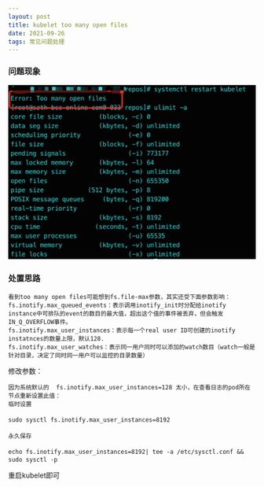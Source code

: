 ```yaml
---
layout: post
title: kubelet too many open files 
date: 2021-09-26 
tags: 常见问题处理
---
```


### 问题现象
![](/images/posts/error/WechatIMG14791.png)

### 处置思路
```
看到too many open files可能想到fs.file-max参数，其实还受下面参数影响：
fs.inotify.max_queued_events：表示调用inotify_init时分配给inotify instance中可排队的event的数目的最大值，超出这个值的事件被丢弃，但会触发IN_Q_OVERFLOW事件。
fs.inotify.max_user_instances：表示每一个real user ID可创建的inotify instatnces的数量上限，默认128.
fs.inotify.max_user_watches：表示同一用户同时可以添加的watch数目（watch一般是针对目录，决定了同时同一用户可以监控的目录数量）
```
修改参数：
```
因为系统默认的  fs.inotify.max_user_instances=128 太小，在查看日志的pod所在节点重新设置此值：
临时设置
 
sudo sysctl fs.inotify.max_user_instances=8192
 
永久保存
 
echo fs.inotify.max_user_instances=8192| tee -a /etc/sysctl.conf && sudo sysctl -p
```
重启kubelet即可
